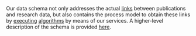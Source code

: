 Our data schema not only addresses the actual
[links](http://infolis.gesis.org/infolink/schema/EntityLink) between
publications and research data, but also contains the process model to obtain
these links by
[executing](http://infolis.gesis.org/infolink/schema/Execution)
[algorithms](http://infolis.gesis.org/infolink/schema/algorithm) by means of
our services. A higher-level description of the schema is provided
[here](http://infolis.github.io/data-model/).

